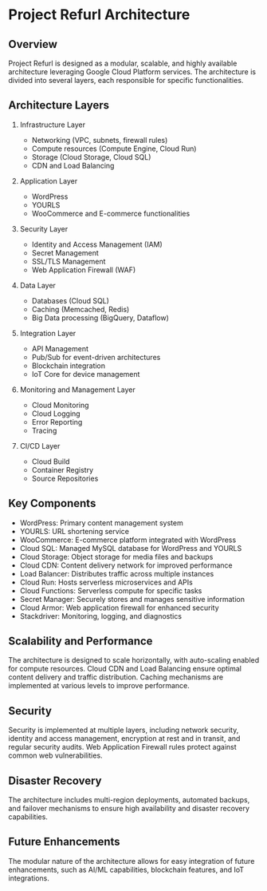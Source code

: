 # Project Refurl Architecture

## Overview

Project Refurl is designed as a modular, scalable, and highly available architecture leveraging Google Cloud Platform services. The architecture is divided into several layers, each responsible for specific functionalities.

## Architecture Layers

1. Infrastructure Layer
   - Networking (VPC, subnets, firewall rules)
   - Compute resources (Compute Engine, Cloud Run)
   - Storage (Cloud Storage, Cloud SQL)
   - CDN and Load Balancing

2. Application Layer
   - WordPress
   - YOURLS
   - WooCommerce and E-commerce functionalities

3. Security Layer
   - Identity and Access Management (IAM)
   - Secret Management
   - SSL/TLS Management
   - Web Application Firewall (WAF)

4. Data Layer
   - Databases (Cloud SQL)
   - Caching (Memcached, Redis)
   - Big Data processing (BigQuery, Dataflow)

5. Integration Layer
   - API Management
   - Pub/Sub for event-driven architectures
   - Blockchain integration
   - IoT Core for device management

6. Monitoring and Management Layer
   - Cloud Monitoring
   - Cloud Logging
   - Error Reporting
   - Tracing

7. CI/CD Layer
   - Cloud Build
   - Container Registry
   - Source Repositories

## Key Components

- WordPress: Primary content management system
- YOURLS: URL shortening service
- WooCommerce: E-commerce platform integrated with WordPress
- Cloud SQL: Managed MySQL database for WordPress and YOURLS
- Cloud Storage: Object storage for media files and backups
- Cloud CDN: Content delivery network for improved performance
- Load Balancer: Distributes traffic across multiple instances
- Cloud Run: Hosts serverless microservices and APIs
- Cloud Functions: Serverless compute for specific tasks
- Secret Manager: Securely stores and manages sensitive information
- Cloud Armor: Web application firewall for enhanced security
- Stackdriver: Monitoring, logging, and diagnostics

## Scalability and Performance

The architecture is designed to scale horizontally, with auto-scaling enabled for compute resources. Cloud CDN and Load Balancing ensure optimal content delivery and traffic distribution. Caching mechanisms are implemented at various levels to improve performance.

## Security

Security is implemented at multiple layers, including network security, identity and access management, encryption at rest and in transit, and regular security audits. Web Application Firewall rules protect against common web vulnerabilities.

## Disaster Recovery

The architecture includes multi-region deployments, automated backups, and failover mechanisms to ensure high availability and disaster recovery capabilities.

## Future Enhancements

The modular nature of the architecture allows for easy integration of future enhancements, such as AI/ML capabilities, blockchain features, and IoT integrations.
